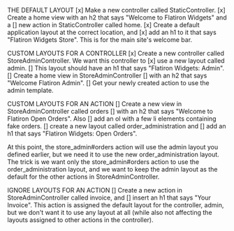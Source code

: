 THE DEFAULT LAYOUT
[x] Make a new controller called StaticController.
[x] Create a home view with an h2 that says "Welcome to Flatiron Widgets" and a 
	[] new action in StaticController called home.
[x] Create a default application layout at the correct location, and 
	[x] add an h1 to it that says "Flatiron Widgets Store". This is for the main site's welcome bar.

CUSTOM LAYOUTS FOR A CONTROLLER
[x] Create a new controller called StoreAdminController.
We want this controller to 
	[x] use a new layout called admin. 
	[] This layout should have an h1 that says "Flatiron Widgets: Admin".
[] Create a home view in StoreAdminController 
	[] with an h2 that says "Welcome Flatiron Admin".
[] Get your newly created action to use the admin template.

CUSTOM LAYOUTS FOR AN ACTION
[] Create a new view in StoreAdminController called orders 
	[] with an h2 that says "Welcome to Flatiron Open Orders". Also 
	[] add an ol with a few li elements containing fake orders.
[] create a new layout called order_administration and 
	[] add an h1 that says "Flatiron Widgets: Open Orders".

At this point, the store_admin#orders action will use the admin layout you defined earlier, but we need it to use the new order_administration layout. The trick is we want only the store_admin#orders action to use the order_administration layout, and we want to keep the admin layout as the default for the other actions in StoreAdminController.

IGNORE LAYOUTS FOR AN ACTION
[] Create a new action in StoreAdminController called invoice, and 
	[] insert an h1 that says "Your Invoice".
This action is assigned the default layout for the controller, admin, but we don't want it to use any layout at all (while also not affecting the layouts assigned to other actions in the controller).